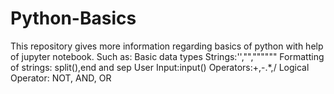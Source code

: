# Python-Basics
This repository gives more information regarding basics of python with help of jupyter notebook.
Such as: Basic data types
         Strings:'',"",""""""
         Formatting of strings: split(),end and sep
         User Input:input()
         Operators:+,-.*,/
         Logical Operator: NOT, AND, OR
         
         
         
        
